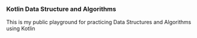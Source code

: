### Kotlin Data Structure and Algorithms

This is my public playground for practicing Data Structures and Algorithms using Kotlin